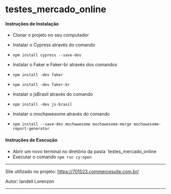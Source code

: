 # testes_mercado_online
 

#### Instruções de Instalação

- Clonar o projeto no seu computador

- Instalar o Cypress através do comando
- `npm install cypress --save-dev`

- Instalar o Faker e Faker-br através dos comandos
- `npm install -dev faker`
- `npm install -dev faker-br`

- Instalar o jsBrasil através do comando
- `npm install -dev js-brasil`

- Instalar o mochawesome através do comando
- `npm install --save-dev mochawesome mochawesome-merge mochawesome-report-generator`

#### Instruções de Execução
- Abrir um novo terminal no diretório da pasta `testes_mercado_online
- Executar o comando `npm run cy:open`


************************************************************************

Site utilizado no projeto: https://701523.commercesuite.com.br/

Autor: Iandell Lorenzon

*************************************************************************